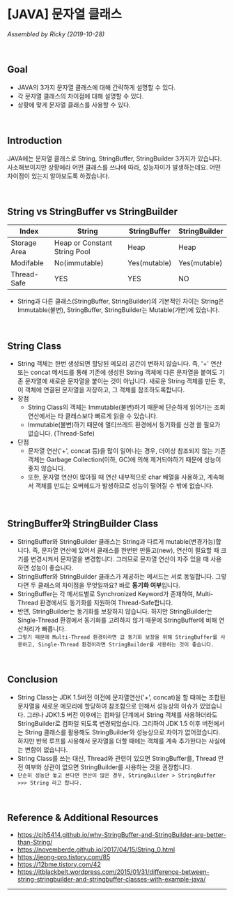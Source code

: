 # [JAVA] 문자열 클래스

*Assembled by Ricky (2019-10-28)*

<br>

## Goal

- JAVA의 3가지 문자열 클래스에 대해 간략하게 설명할 수 있다.
- 각 문자열 클래스의 차이점에 대해 설명할 수 있다.
- 상황에 맞게 문자열 클래스를 사용할 수 있다.

<br>

##  Introduction

JAVA에는 문자열 클래스로 String, StringBuffer, StringBuilder 3가지가 있습니다. 사소해보이지만 상황에라 어떤 클래스를 쓰냐에 따라, 성능차이가 발생하는데요. 어떤 차이점이 있는지 알아보도록 하겠습니다. 

<br>

## String vs StringBuffer vs StringBuilder

| Index        | String                       | StringBuffer | StringBuilder |
| ------------ | ---------------------------- | ------------ | ------------- |
| Storage Area | Heap or Constant String Pool | Heap         | Heap          |
| Modifable    | No(immutable)                | Yes(mutable) | Yes(mutable)  |
| Thread-Safe  | YES                          | YES          | NO            |

- String과 다른 클래스(StringBuffer, StringBuilder)의 기본적인 차이는 String은 Immutable(불변), StringBuffer, StringBuilder는 Mutable(가변)에 있습니다.

<br>

## String Class

- String 객체는 한번 생성되면 할당된 메모리 공간이 변하지 않습니다. 즉, '+' 연산 또는 concat 메서드를 통해 기존에 생성된 String 객체에 다른 문자열을 붙여도 기존 문자열에 새로운 문자열을 붙이는 것이 아닙니다. 새로운 String 객체를 만든 후, 이 객체에 연결된 문자열을 저장하고, 그 객체를 참조하도록합니다. 
- 장점
  - String Class의 객체는 Immutable(불변)하기 때문에 단순하게 읽어가는 조회 연산에서는 타 클래스보다 빠르게 읽을 수 있습니다.
  - Immutable(불변)하기 때문에 멀티쓰레드 환경에서 동기화를 신경 쓸 필요가 없습니다. (Thread-Safe)
- 단점
  - 문자열 연산('+', concat 등)을 많이 일어나는 경우, 더이상 참조되지 않는 기존 객체는 Garbage Collection(이하, GC)에 의해 제거되야하기 때문에 성능이 좋지 않습니다. 
  - 또한,  문자열 연산이 많아질 때 연산 내부적으로 char 배열을 사용하고, 계속해서 객체를 만드는 오버헤드가 발생하므로 성능이 떨어질 수 밖에 없습니다.

<br>

## StringBuffer와 StringBuilder Class

- StringBuffer와 StringBuilder 클래스는 String과 다르게 mutable(변경가능)합니다. 즉, 문자열 연산에 있어서 클래스를 한번만 만들고(new), 연산이 필요할 때 크기를 변경시켜서 문자열을 변경합니다. 그러므로 문자열 연산이 자주 있을 때 사용하면 성능이 좋습니다.
- StringBuffer와 StringBuilder 클래스가 제공하는 메서드는 서로 동일합니다. 그렇다면 두 클래스의 차이점을 무엇일까요? 바로 **동기화 여부**입니다.
- StringBuffer는 각 메서드별로 Synchronized Keyword가 존재하여, Multi-Thread 환경에서도 동기화를 지원하여 Thread-Safe합니다. 
- 반면, StringBuilder는 동기화를 보장하지 않습니다. 하지만 StringBuilder는 Single-Thread 환경에서 동기화를 고려하지 않기 때문에 StringBuffer에 비해 연산처리가 빠릅니다.
- ```그렇기 때문에 Multi-Thread 환경이라면 값 동기화 보장을 위해 StringBuffer를 사용하고, Single-Thread 환경이라면 StringBuilder를 사용하는 것이 좋습니다.```

<br>

## Conclusion

- String Class는 JDK 1.5버전 이전에 문자열연산('+', concat)을 할 때에는 조합된 문자열을 새로운 메모리에 할당하여 참조함으로 인해서 성능상의 이슈가 있었습니다. 그러나 JDK1.5 버전 이후에는 컴파일 단계에서 String 객체를 사용하더라도 StringBuilder로 컴파일 되도록 변경되었습니다. 그리하여 JDK 1.5 이후 버전에서는 String 클래스를 활용해도 StringBuilder와 성능상으로 차이가 없어졌습니다. 하지만 반복 루프를 사용해서 문자열을 더할 때에는 객체를 계속 추가한다는 사실에는 변함이 없습니다. 
- String Class를 쓰는 대신, Thread와 관련이 있으면 StringBuffer를, Thread 안전 여부와 상관이 없으면 StringBuilder를 사용하는 것을 권장합니다.
- ```단순히 성능만 놓고 본다면 연산이 많은 경우, StringBuilder > StringBuffer >>> String 라고 합니다.```

<br>

## Reference & Additional Resources

-  https://cjh5414.github.io/why-StringBuffer-and-StringBuilder-are-better-than-String/ 
-  https://novemberde.github.io/2017/04/15/String_0.html 
-  https://jeong-pro.tistory.com/85 
-  https://12bme.tistory.com/42 
-  https://itblackbelt.wordpress.com/2015/01/31/difference-between-string-stringbuilder-and-stringbuffer-classes-with-example-java/ 

---





